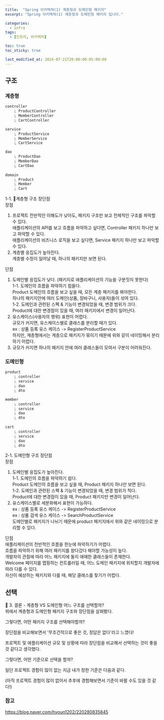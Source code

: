 ```yaml
---
title:  "Spring 아키텍쳐(1) 계층형과 도메인형 패키지"
excerpt: "Spring 아키텍쳐(1) 계층형과 도메인형 패키지 입니다."

categories:
  - infra
tags:
  - [인프라, 아키텍처]

toc: true
toc_sticky: true

last_modified_at: 2024-07-21T20:00:00-05:00:00
---
```



## 구조
### 계층형
```bash
controller
	⎿ ProductController
	⎿ MemberController
	⎿ CartController

service
	⎿ ProductService
	⎿ MemberService
	⎿ CartService

dao
	⎿ ProductDao
	⎿ MemberDao
	⎿ CartDao
   
domain
	⎿ Product
	⎿ Member
	⎿ Cart

```

1-1. 계층형 구조 장단점  
장점  
1. 프로젝트 전반적인 이해도가 낮아도, 패키지 구조만 보고 전체적인 구조를 파악할 수 있다.  
애플리케이션의 API를 보고 흐름을 파악하고 싶다면, Controller 패키지 하나만 보고 파악할 수 있다.  
애플리케이션의 비즈니스 로직을 보고 싶다면, Service 패키지 하나만 보고 파악할 수 있다.  
2. 계층별 응집도가 높아진다.   
계층별 수정이 일어날 때, 하나의 패키지만 보면 된다.  
    

단점  
1. 도메인별 응집도가 낮다. (패키지로 애플리케이션의 기능을 구분짓지 못한다)  
1-1. 도메인의 흐름을 파악하기 힘들다.  
Product 도메인의 흐름을 보고 싶을 때, 모든 계층 패키지를 봐야한다.  
하나의 패키지안에 여러 도메인(상품, 장바구니, 사용자)들이 섞여 있다.  
1-2. 도메인과 관련된 스펙 & 기능이 변경되었을 때, 변경 범위가 크다.  
Product에 대한 변경점이 있을 때, 여러 패키지에서 변경이 일어난다.   
2. 유스케이스(사용자의 행위) 표현이 어렵다.  
규모가 커지면, 유스케이스별로 클래스를 분리할 때가 있다.  
ex : 상품 등록 유스 케이스 -> RegisterProductService  
하지만, 계층형에서는 계층으로 패키지가 묶이기 때문에 위와 같이 네이밍해서 분리하기 어렵다.  
3. 규모가 커지면 하나의 패키지 안에 여러 클래스들이 모여서 구분이 어려워진다.   


### 도메인형
```bash
product
	⎿ controller
	⎿ service
	⎿ dao
	⎿ dto

member
	⎿ controller
	⎿ service
	⎿ dao
	⎿ dto
    
cart
	⎿ controller
	⎿ service
	⎿ dao
	⎿ dto

```

2-1. 도메인형 구조 장단점  
장점  
1. 도메인별 응집도가 높아진다.   
1-1. 도메인의 흐름을 파악하기 쉽다.  
Product 도메인의 흐름을 보고 싶을 때, Product 패키지 하나만 보면 된다.  
1-2. 도메인과 관련된 스펙 & 기능이 변경되었을 때, 변경 범위가 적다.  
Product에 대한 변경점이 있을 때, Product 패키지만 변경이 일어난다.  
2. 유스케이스별로 세분화해서 표현이 가능하다.  
ex : 상품 등록 유스 케이스 -> RegisterProductService  
ex : 상품 검색 유스 케이스 -> SearchProductService  
도메인별로 패키지가 나뉘기 때문에 product 패키지에서 위와 같은 네이밍으로 분리할 수 있다.  

단점  
애플리케이션의 전반적인 흐름을 한눈에 파악하기가 어렵다.  
흐름을 파악하기 위해 여러 패키지를 왔다갔다 해야할 가능성이 높다.  
개발자의 관점에 따라 어느 패키지에 둘지 애매한 클래스들이 존재한다.  
Welcome 페이지를 맵핑하는 컨트롤러일 때, 어느 도메인 패키지에 위치할지 개발자에 따라 다를 수 있다.  
자신이 예상하는 패키지와 다를 때, 해당 클래스를 찾기가 어렵다.  

## 선택
🎯 3. 결론 - 계층형 VS 도메인형 어느 구조를 선택할까?  
위에서 계층형과 도메인형 패키지 구조와 장단점을 살펴봤다.  

그렇다면, 어떤 패키지 구조를 선택해야할까?  

장단점을 비교해보면서 '무조건적으로 좋은 것, 정답은 없다'라고 느꼈다!  

프로젝트 및 애플리케이션 규모 및 상황에 따라 장단점을 비교해서 선택하는 것이 좋을 것 같다고 생각했다.  

그렇다면, 어떤 기준으로 선택을 할까?  

일단 프로젝트 경험이 많이 없는 지금 내가 정한 기준은 다음과 같다.  

(아직 프로젝트 경험이 많이 없어서 추후에 경험해보면서 기준이 바뀔 수도 있을 것 같다!)  


### 참고
https://blog.naver.com/hyoun1202/220280835845